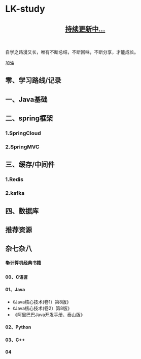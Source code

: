 # LK-study

<p align="center" style="color:blue">
  <a href="https://www.baidu.com">
    <h2 align="center">
        持续更新中...
    </h2>
  </a>
</p>

<p>
  <br>
</p>
自学之路漫又长，唯有不断总结，不断回味，不断分享，才能成长。

加油

## 零、学习路线/记录

## 一、Java基础

## 二、spring框架
### 1.SpringCloud

### 2.SpringMVC


## 三、缓存/中间件

### 1.Redis

### 2.kafka


## 四、数据库




## 推荐资源




## 杂七杂八


#### 📚计算机经典书籍
#### 00、C语言
#### 01、Java
* 《Java核心技术(卷1）第8版》
* 《Java核心技术(卷2）第8版》
* 《阿里巴巴Java开发手册、泰山版》
#### 02、Python

#### 03、C++

#### 04
